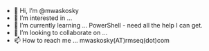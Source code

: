 - 👋 Hi, I’m @mwaskosky
- 👀 I’m interested in ...
- 🌱 I’m currently learning ... PowerShell - need all the help I can get.
- 💞️ I’m looking to collaborate on ...
- 📫 How to reach me ... mwaskosky(AT)rmseq(dot)com

<!---
mwaskosky/mwaskosky is a ✨ special ✨ repository because its `README.md` (this file) appears on your GitHub profile.
You can click the Preview link to take a look at your changes.
--->
